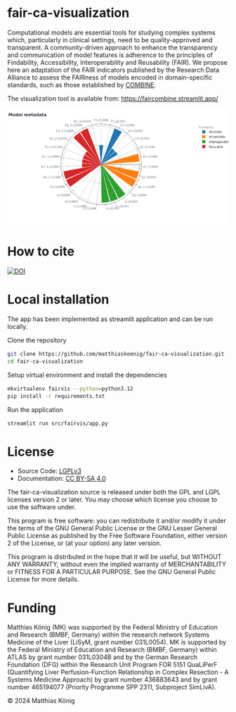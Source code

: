 # fair-ca-visualization
Computational models are essential tools for studying complex systems which,
particularly in clinical settings, need to be quality-approved and transparent.
A community-driven approach to enhance the transparency and communication of
model features is adherence to the principles of Findability, Accessibility,
Interoperability and Reusability (FAIR). We propose here an adaptation of the
FAIR indicators published by the Research Data Alliance to assess the
FAIRness of models encoded in domain-specific standards, such as those
established by [COMBINE](https://co.mbine.org).

The visualization tool is available from: https://faircombine.streamlit.app/

[![./docs/fair-ca-example.png](./docs/fair-ca-example.png)](https://faircombine.streamlit.app/)

# How to cite
[![DOI](https://zenodo.org/badge/DOI/10.5281/zenodo.13755820.svg)](https://doi.org/10.5281/zenodo.13755820)

# Local installation
The app has been implemented as streamlit application and can be run locally.

Clone the repository
```bash
git clone https://github.com/matthiaskoenig/fair-ca-visualization.git
cd fair-ca-visualization
```

Setup virtual environment and install the dependencies
```bash
mkvirtualenv fairvis --python=python3.12
pip install -r requirements.txt
```

Run the application
```bash
streamlit run src/fairvis/app.py
```

# License

* Source Code: [LGPLv3](http://opensource.org/licenses/LGPL-3.0)
* Documentation: [CC BY-SA 4.0](http://creativecommons.org/licenses/by-sa/4.0/)

The fair-ca-visualization source is released under both the GPL and LGPL licenses version 2 or
later. You may choose which license you choose to use the software under.

This program is free software: you can redistribute it and/or modify it under
the terms of the GNU General Public License or the GNU Lesser General Public
License as published by the Free Software Foundation, either version 2 of the
License, or (at your option) any later version.

This program is distributed in the hope that it will be useful, but WITHOUT ANY
WARRANTY; without even the implied warranty of MERCHANTABILITY or FITNESS FOR A
PARTICULAR PURPOSE. See the GNU General Public License for more details.

# Funding
Matthias König (MK) was supported by the Federal Ministry of Education and Research 
(BMBF, Germany) within the research network Systems Medicine of the Liver 
(LiSyM, grant number 031L0054). MK is supported by the Federal Ministry of 
Education and Research (BMBF, Germany) within ATLAS by grant number 031L0304B and 
by the German Research Foundation (DFG) within the Research Unit Program FOR 5151 
QuaLiPerF (Quantifying Liver Perfusion-Function Relationship in Complex Resection - 
A Systems Medicine Approach) by grant number 436883643 and by grant number 
465194077 (Priority Programme SPP 2311, Subproject SimLivA).

© 2024 Matthias König
